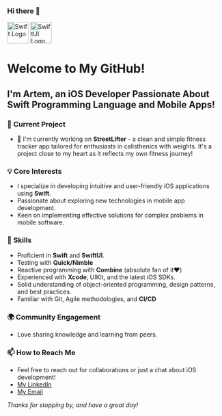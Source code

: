 ### Hi there 👋
   <p>
    <img src="https://developer.apple.com/swift/images/swift-logo.svg" alt="Swift Logo" width="50"/>
    <img src="https://developer.apple.com/assets/elements/icons/swiftui/swiftui-96x96_2x.png" alt="SwiftUI Logo" width="50"/>
</p>



# Welcome to My GitHub!

## I'm Artem, an iOS Developer Passionate About Swift Programming Language and Mobile Apps!

### 📱 Current Project
- 🔭 I'm currently working on **StreetLifter** - a clean and simple fitness tracker app tailored for enthusiasts in calisthenics with weights. It's a project close to my heart as it reflects my own fitness journey!

### 💡 Core Interests
- I specialize in developing intuitive and user-friendly iOS applications using **Swift**.
- Passionate about exploring new technologies in mobile app development.
- Keen on implementing effective solutions for complex problems in mobile software.

### 🚀 Skills
- Proficient in **Swift** and **SwiftUI**.
- Testing with **Quick/Nimble**
- Reactive programming with **Combine** (absolute fan of it❤️)
- Experienced with **Xcode**, UIKit, and the latest iOS SDKs.
- Solid understanding of object-oriented programming, design patterns, and best practices.
- Familiar with Git, Agile methodologies, and **CI/CD**

### 🌍 Community Engagement
- Love sharing knowledge and learning from peers.

### 📫 How to Reach Me
- Feel free to reach out for collaborations or just a chat about iOS development!
- [My LinkedIn](https://www.linkedin.com/in/artem-bariev-ios/)
- [My Email](Your-Email)

_Thanks for stopping by, and have a great day!_

